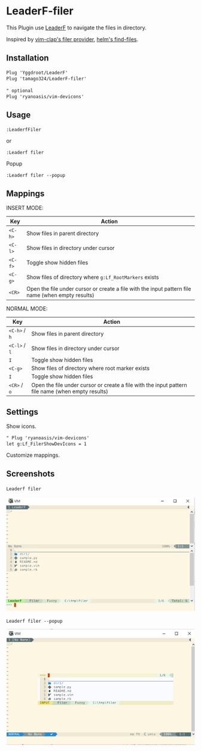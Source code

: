 # LeaderF-filer

This Plugin use [LeaderF](https://github.com/Yggdroot/LeaderF) to navigate the files in directory.

Inspired by [vim-clap's filer provider](https://github.com/liuchengxu/vim-clap/pull/272), [helm's find-files](https://github.com/emacs-helm/helm).


## Installation

```
Plug 'Yggdroot/LeaderF'
Plug 'tamago324/LeaderF-filer'

" optional
Plug 'ryanoasis/vim-devicons'
```

## Usage

```
:LeaderfFiler
```
or
```
:Leaderf filer
```

Popup

```
:Leaderf filer --popup
```

## Mappings

INSERT MODE:

| Key     | Action                                                                                            |
|---------|---------------------------------------------------------------------------------------------------|
| `<C-h>` | Show files in parent directory                                                                    |
| `<C-l>` | Show files in directory under cursor                                                              |
| `<C-f>` | Toggle show hidden files                                                                          |
| `<C-g>` | Show files of directory where `g:Lf_RootMarkers` exists                                           |
| `<CR>`  | Open the file under cursor or create a file with the input pattern file name (when empty results) |

NORMAL MODE:

| Key           | Action                                                                                            |
|---------------|---------------------------------------------------------------------------------------------------|
| `<C-h>` / `h` | Show files in parent directory                                                                    |
| `<C-l>` / `l` | Show files in directory under cursor                                                              |
| `I`           | Toggle show hidden files                                                                          |
| `<C-g>`       | Show files of directory where root marker exists                                                  |
| `I`           | Toggle show hidden files                                                                          |
| `<CR>` / `o`  | Open the file under cursor or create a file with the input pattern file name (when empty results) |

## Settings

Show icons.

```vim
" Plug 'ryanoasis/vim-devicons'
let g:Lf_FilerShowDevIcons = 1
```

Customize mappings.

## Screenshots

`Leaderf filer`

<img src="./images/buffer.png" alt="buffer" />

`Leaderf filer --popup`

<img src="./images/popup.png" alt="popup" />
